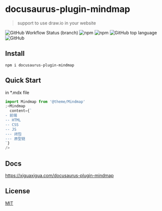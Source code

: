 # docusaurus-plugin-mindmap

> support to use draw.io in your website

![GitHub Workflow Status (branch)](https://img.shields.io/github/workflow/status/xiguaxigua/docusaurus-plugin-mindmap/build/master)
![npm](https://img.shields.io/npm/v/docusaurus-plugin-mindmap)
![npm](https://img.shields.io/npm/dw/docusaurus-plugin-mindmap)
![GitHub top language](https://img.shields.io/github/languages/top/xiguaxigua/docusaurus-plugin-mindmap)
![GitHub](https://img.shields.io/github/license/xiguaxigua/docusaurus-plugin-mindmap)

## Install

```
npm i docusaurus-plugin-mindmap
```

## Quick Start

in \*.mdx file

```jsx
import Mindmap from '@theme/Mindmap'
;<Mindmap
  content={`
- 前端
-- HTML
-- CSS
-- JS
--- 闭包
--- 原型链
`}
/>
```

## Docs

https://xiguaxigua.com/docusaurus-plugin-mindmap

## License

[MIT](./LICENSE)
